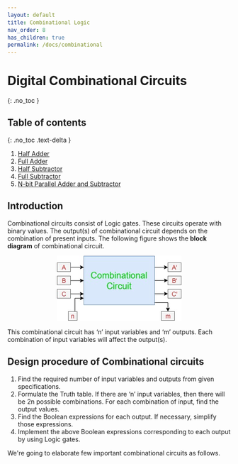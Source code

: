 ```yaml
---
layout: default
title: Combinational Logic
nav_order: 8
has_children: true
permalink: /docs/combinational
---
```

# Digital Combinational Circuits
{: .no_toc }

## Table of contents
{: .no_toc .text-delta }

1. [Half Adder](https://learn.circuitverse.org/docs/Combinational/half_adder.html)
1. [Full Adder](https://learn.circuitverse.org/docs/Combinational/full_adder.html)
1. [Half Subtractor](https://learn.circuitverse.org/docs/Combinational/half_sub.html)
1. [Full Subtractor](https://learn.circuitverse.org/docs/Combinational/full_sub.html)
1. [N-bit Parallel Adder and Subtractor](https://learn.circuitverse.org/docs/Combinational/N-Bit%20Parallel%20Adder%20&%20Subtractor.html)

## Introduction

Combinational circuits consist of Logic gates. These circuits operate with binary values. The output(s) of combinational circuit depends on the combination of present inputs. The following figure shows the **block diagram** of combinational circuit.

<div style="text-align:center"><img src="../../assets/images/combinational1.jpg" /></div>

This combinational circuit has ‘n’ input variables and ‘m’ outputs. Each combination of input variables will affect the output(s).


## Design procedure of Combinational circuits

1.  Find the required number of input variables and outputs from given specifications.   
1.  Formulate the Truth table. If there are ‘n’ input variables, then there will be 2n possible combinations. For each combination of input, find the output values.   
1.  Find the Boolean expressions for each output. If necessary, simplify those expressions.   
1.  Implement the above Boolean expressions corresponding to each output by using Logic gates.
   
   
We're going to elaborate few important combinational circuits as follows.

